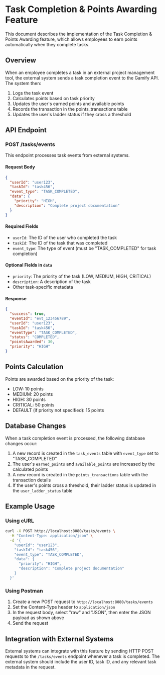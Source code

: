 # Task Completion & Points Awarding Feature

This document describes the implementation of the Task Completion & Points Awarding feature, which allows employees to earn points automatically when they complete tasks.

## Overview

When an employee completes a task in an external project management tool, the external system sends a task completion event to the Gamify API. The system then:

1. Logs the task event
2. Calculates points based on task priority
3. Updates the user's earned points and available points
4. Records the transaction in the points_transactions table
5. Updates the user's ladder status if they cross a threshold

## API Endpoint

### POST /tasks/events

This endpoint processes task events from external systems.

#### Request Body

```json
{
  "userId": "user123",
  "taskId": "task456",
  "event_type": "TASK_COMPLETED",
  "data": {
    "priority": "HIGH",
    "description": "Complete project documentation"
  }
}
```

#### Required Fields

- `userId`: The ID of the user who completed the task
- `taskId`: The ID of the task that was completed
- `event_type`: The type of event (must be "TASK_COMPLETED" for task completion)

#### Optional Fields in `data`

- `priority`: The priority of the task (LOW, MEDIUM, HIGH, CRITICAL)
- `description`: A description of the task
- Other task-specific metadata

#### Response

```json
{
  "success": true,
  "eventId": "evt_123456789",
  "userId": "user123",
  "taskId": "task456",
  "eventType": "TASK_COMPLETED",
  "status": "COMPLETED",
  "pointsAwarded": 30,
  "priority": "HIGH"
}
```

## Points Calculation

Points are awarded based on the priority of the task:

- LOW: 10 points
- MEDIUM: 20 points
- HIGH: 30 points
- CRITICAL: 50 points
- DEFAULT (if priority not specified): 15 points

## Database Changes

When a task completion event is processed, the following database changes occur:

1. A new record is created in the `task_events` table with `event_type` set to "TASK_COMPLETED"
2. The user's `earned_points` and `available_points` are increased by the calculated points
3. A new record is created in the `points_transactions` table with the transaction details
4. If the user's points cross a threshold, their ladder status is updated in the `user_ladder_status` table

## Example Usage

### Using cURL

```bash
curl -X POST http://localhost:8080/tasks/events \
  -H "Content-Type: application/json" \
  -d '{
    "userId": "user123",
    "taskId": "task456",
    "event_type": "TASK_COMPLETED",
    "data": {
      "priority": "HIGH",
      "description": "Complete project documentation"
    }
  }'
```

### Using Postman

1. Create a new POST request to `http://localhost:8080/tasks/events`
2. Set the Content-Type header to `application/json`
3. In the request body, select "raw" and "JSON", then enter the JSON payload as shown above
4. Send the request

## Integration with External Systems

External systems can integrate with this feature by sending HTTP POST requests to the `/tasks/events` endpoint whenever a task is completed. The external system should include the user ID, task ID, and any relevant task metadata in the request.
